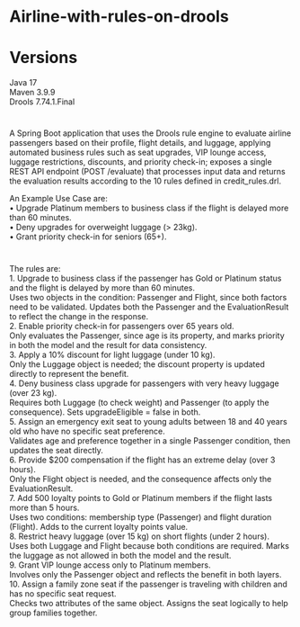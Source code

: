 # Airline-with-rules-on-drools
# Versions
Java 17  
Maven 3.9.9  
Drools 7.74.1.Final  
#
A Spring Boot application that uses the Drools rule engine to evaluate airline passengers based on their profile, flight details, and luggage, applying automated business rules such as seat upgrades, VIP lounge access, luggage restrictions, discounts, and priority check-in; exposes a single REST API endpoint (POST /evaluate) that processes input data and returns the evaluation results according to the 10 rules defined in credit_rules.drl.  

An Example Use Case are:  
	•	Upgrade Platinum members to business class if the flight is delayed more than 60 minutes.  
	•	Deny upgrades for overweight luggage (> 23kg).  
	•	Grant priority check-in for seniors (65+).  
#
The rules are:  
 	1.	Upgrade to business class if the passenger has Gold or Platinum status and the flight is delayed by more than 60 minutes.  
Uses two objects in the condition: Passenger and Flight, since both factors need to be validated. Updates both the Passenger and the EvaluationResult to reflect the change in the response.  
	2.	Enable priority check-in for passengers over 65 years old.  
Only evaluates the Passenger, since age is its property, and marks priority in both the model and the result for data consistency.  
	3.	Apply a 10% discount for light luggage (under 10 kg).  
Only the Luggage object is needed; the discount property is updated directly to represent the benefit.  
	4.	Deny business class upgrade for passengers with very heavy luggage (over 23 kg).  
Requires both Luggage (to check weight) and Passenger (to apply the consequence). Sets upgradeEligible = false in both.  
	5.	Assign an emergency exit seat to young adults between 18 and 40 years old who have no specific seat preference.  
Validates age and preference together in a single Passenger condition, then updates the seat directly.  
	6.	Provide $200 compensation if the flight has an extreme delay (over 3 hours).  
Only the Flight object is needed, and the consequence affects only the EvaluationResult.  
	7.	Add 500 loyalty points to Gold or Platinum members if the flight lasts more than 5 hours.  
Uses two conditions: membership type (Passenger) and flight duration (Flight). Adds to the current loyalty points value.  
	8.	Restrict heavy luggage (over 15 kg) on short flights (under 2 hours).  
Uses both Luggage and Flight because both conditions are required. Marks the luggage as not allowed in both the model and the result.  
	9.	Grant VIP lounge access only to Platinum members.  
Involves only the Passenger object and reflects the benefit in both layers.  
	10.	Assign a family zone seat if the passenger is traveling with children and has no specific seat request.  
Checks two attributes of the same object. Assigns the seat logically to help group families together.  
